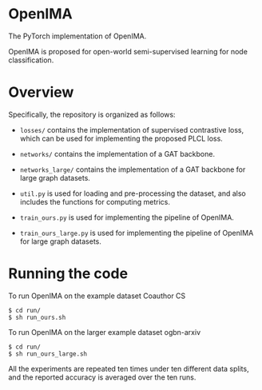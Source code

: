 # OpenIMA
The PyTorch implementation of OpenIMA.

OpenIMA is proposed for open-world semi-supervised learning for node classification.

# Overview
Specifically, the repository is organized as follows:

* `losses/` contains the implementation of supervised contrastive loss, which can be used for implementing the proposed PLCL loss.

* `networks/` contains the implementation of a GAT backbone.

* `networks_large/` contains the implementation of a GAT backbone for large graph datasets.
 
* `util.py` is used for loading and pre-processing the dataset, and also includes the functions for computing metrics.

* `train_ours.py` is used for implementing the pipeline of OpenIMA.

* `train_ours_large.py` is used for implementing the pipeline of OpenIMA for large graph datasets.

# Running the code
To run OpenIMA on the example dataset Coauthor CS
```
$ cd run/
$ sh run_ours.sh
```

To run OpenIMA on the larger example dataset ogbn-arxiv
```
$ cd run/
$ sh run_ours_large.sh
```
All the experiments are repeated ten times under ten different data splits, and the reported accuracy is averaged over the ten runs.
